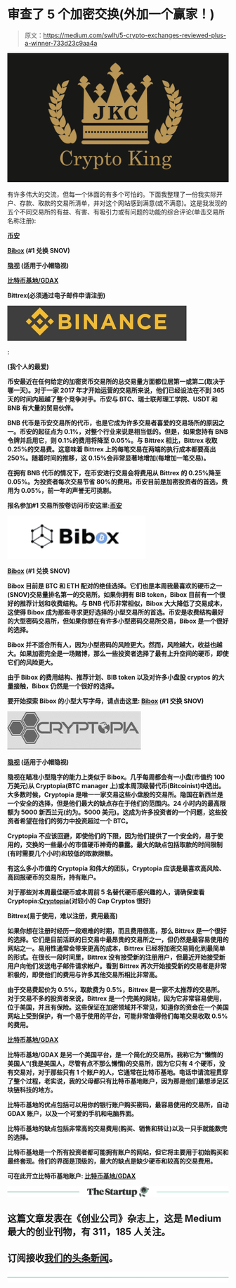 # 审查了 5 个加密交换(外加一个赢家！)

> 原文：<https://medium.com/swlh/5-crypto-exchanges-reviewed-plus-a-winner-733d23c9aa4a>

![](img/5b3cdc7d8b36af6d77d013b23b7fcd36.png)

有许多伟大的交流，但每一个体面的有多个可怕的。下面我整理了一份我实际开户、存款、取款的交易所清单，并对这个网站感到满意(或不满意)。这是我发现的五个不同交易所的有益、有害、有吸引力或有问题的功能的综合评论(单击交易所名称注册):

[**币安**](https://www.binance.com/?ref=15316928)

**[**Bibox**](https://www.bibox.com/login/register?id=11305470&lang=en) **(#1 兑换 SNOV)****

**[**隐视**](https://www.cryptopia.co.nz/Register?referrer=JaketheCryptoKing) **(适用于小帽隐视)****

**[**比特币基地/GDAX**](https://www.coinbase.com/join/5a09ab7b4a50da030fd58b20)**

**Bittrex(必须通过电子邮件申请注册)**

**![](img/ac88aab2557fc51d9ccb3e0cc517b16a.png)**

**[](https://www.binance.com/?ref=15316928)****:******

****(我个人的最爱)****

****币安最近在任何给定的加密货币交易所的总交易量方面都位居第一或第二(取决于哪一天)。对于一家 2017 年才开始运营的交易所来说，他们已经设法在不到 365 天的时间内超越了整个竞争对手。币安与 BTC、瑞士联邦理工学院、USDT 和 BNB 有大量的贸易伙伴。****

****BNB 代币是币安交易所的代币，也是它成为许多交易者喜爱的交易场所的原因之一。币安的起征点为 0.1%，对整个行业来说是相当低的。但是，如果您持有 BNB 令牌并启用它，则 0.1%的费用将降至 0.05%。与 Bittrex 相比，Bittrex 收取 0.25%的交易费。这意味着 Bittrex 上的每笔交易在两端的执行成本都要高出 250%。随着时间的推移，这 0.15%会非常显著地增加(每增加一笔交易)。****

****在拥有 BNB 代币的情况下，在币安进行交易会将费用从 Bittrex 的 0.25%降至 0.05%。为投资者每次交易节省 80%的费用。币安目前是加密投资者的首选，费用为 0.05%，前一年的声誉无可挑剔。****

****报名参加#1 交易所按卷访问币安这里:[**币安**](https://www.binance.com/?ref=15316928)****

****![](img/1e99fe8765b7feccfa65121c8b0f4fb8.png)****

****[**Bibox**](https://www.bibox.com/login/register?id=11305470&lang=en) **(#1 兑换 SNOV)******

****Bibox 目前是 BTC 和 ETH 配对的绝佳选择。它们也是本周我最喜欢的硬币之一(SNOV)交易量排名第一的交易所。如果你拥有 BIB token，Bibox 目前有一个很好的推荐计划和收费结构。与 BNB 代币非常相似，Bibox 大大降低了交易成本，这使得 Bibox 成为那些寻求更好选择的小型交易所的首选。币安是收费结构最好的大型密码交易所，但如果你想在有许多小型密码交易所交易，Bibox 是一个很好的选择。****

****Bibox 并不适合所有人，因为小型密码的风险更大。然而，风险越大，收益也越大。如果加密完全是一场赌博，那么一些投资者选择了最有上升空间的硬币，即使它们的风险更大。****

****由于 Bibox 的费用结构、推荐计划、BIB token 以及对许多小盘股 cryptos 的大量接触，Bibox 仍然是一个很好的选择。****

****要开始探索 Bibox 的小型大写字母，请点击这里: [**Bibox**](https://www.bibox.com/login/register?id=11305470&lang=en) **(#1 交换 SNOV)******

****![](img/c1321d556302d9af244e71ef16148a2d.png)****

****[**隐视**](https://www.cryptopia.co.nz/Register?referrer=JaketheCryptoKing) **(适用于小帽隐视)******

****隐视在瞄准小型隐字的能力上类似于 Bibox。几乎每周都会有一小盘(市值约 100 万美元)从 Cryptopia(BTC manager 上)或本周顶级替代币(Bitcoinist)中选出。大多数时候，Cryptopia 是唯一一家交易这些小盘股的交易所。隐国在新西兰是一个安全的选择，但是他们最大的缺点存在于他们的范围内。24 小时内的最高限额为 5000 新西兰元(约为。5000 美元)。这成为许多投资者的一个问题，这些投资者希望在他们的努力中投资超过一个 BTC。****

****Cryptopia 不应该回避，即使他们的下限，因为他们提供了一个安全的，易于使用的，交换的一些最小的市值硬币神奇的暴露。最大的缺点包括取款的时间限制(有时需要几个小时)和较低的取款限额。****

****有这么多小市值的 Cryptopia 和伟大的团队，Cryptopia 应该是最喜欢高风险、高回报硬币的交易所，持有账户。****

****对于那些对本周最佳硬币或本周前 5 名替代硬币感兴趣的人，请确保查看 Cryptopia:[**Cryptopia**](https://www.cryptopia.co.nz/Register?referrer=JaketheCryptoKing)**(对较小的 Cap Cryptos 很好)******

******Bittrex(易于使用，难以注册，费用最高)******

****如果你想在注册时经历一段艰难的时期，而且费用很高，那么 Bittrex 是一个很好的选择。它们是目前活跃的日交易中最昂贵的交易所之一，但仍然是最容易使用的网站之一。易用性通常会带来更高的成本，Bittrex 已经将加密交易简化到最简单的形式。在很长一段时间里，Bittrex 没有接受新的注册用户，但最近开始接受新用户向他们发送电子邮件请求帐户。看到 Bittrex 再次开始接受新的交易者是非常积极的，即使他们的费用与许多其他交易所相比非常高。****

****由于交易费起价为 0.5%，取款费为 0.5%，Bittrex 是一家不太推荐的交易所。对于交易不多的投资者来说，Bittrex 是一个完美的网站，因为它非常容易使用，位于美国，并且有保险。这些保证在加密领域并不常见，知道你的资金在一个美国网站上受到保护，有一个易于使用的平台，可能非常值得他们每笔交易收取 0.5%的费用。****

****[**比特币基地/GDAX**](https://www.coinbase.com/join/5a09ab7b4a50da030fd58b20)****

****比特币基地/GDAX 是另一个美国平台，是一个简化的交易所。我称它为“懒惰的美国人”(我是美国人，尽管有点不那么懒惰)的交易所，因为它只有 4 个硬币，没有交易对，对于那些只有 1 个账户的人，它通常在比特币基地。电话申请流程贯穿了整个过程，老实说，我的父母都只有比特币基地账户，因为那是他们最想涉足区块链科技的地方。****

****比特币基地的优点包括可以用你的银行账户购买密码，最容易使用的交易所，自动 GDAX 账户，以及一个可爱的手机和电脑界面。****

****比特币基地的缺点包括非常高的交易费用(购买、销售和转让)以及一只手就能数完的选择。****

****比特币基地是一个所有投资者都可能拥有账户的网站，但它将主要用于初始购买和最终套现。他们的界面是顶级的，最大的缺点是缺少硬币和较高的交易费用。****

****可在此开立比特币基地账户: [**比特币基地/GDAX**](https://www.coinbase.com/join/5a09ab7b4a50da030fd58b20)****

****[![](img/308a8d84fb9b2fab43d66c117fcc4bb4.png)](https://medium.com/swlh)****

## ****这篇文章发表在《创业公司》杂志上，这是 Medium 最大的创业刊物，有 311，185 人关注。****

## ****订阅接收[我们的头条新闻](http://growthsupply.com/the-startup-newsletter/)。****

****[![](img/b0164736ea17a63403e660de5dedf91a.png)](https://medium.com/swlh)****